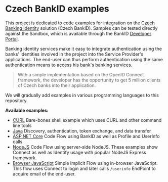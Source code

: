 # Czech BankID examples

This project is dedicated to code examples for integration on
the [Czech Banking Identity](https://www.bankid.cz) solution (Czech BankID).
Samples can be tested directly against the Sandbox, which is available
through the BankID [Developer Portal](https://developer.bankid.cz).

Banking identity services make it easy to integrate authentication using
the banks' identities involved in the project into the Service Provider's
applications. The end-user can thus perform authentication using the
same authentication means to access his bank's banking services.

> With a simple implementation based on the OpenID Connect framework,
> the developer has the opportunity to get 5 million clients of Czech
> banks into their application.

We will gradually add examples in various programming languages to this
repository.

**Available examples:**

- [CURL](/curl) Bare-bones shell example which uses CURL and other command line tools
- [Java](/java) Discovery, authentication, token exchange, and data transfer
- [ASP.NET Core](/aspnet) Code Flow using BankID as well as Profile and UserInfo calls
- [NodeJS](/nodejs) Code Flow using server-side NodeJS. These examples show Connect as well as Identify usage with popular NodeJS Express framework.
- [Browser JavaScript](/javascript) Simple Implicit Flow using in-browser JavaScript. This flow uses Connect to login and later calls `/userinfo` EndPoint to acquire email of the end-user.
